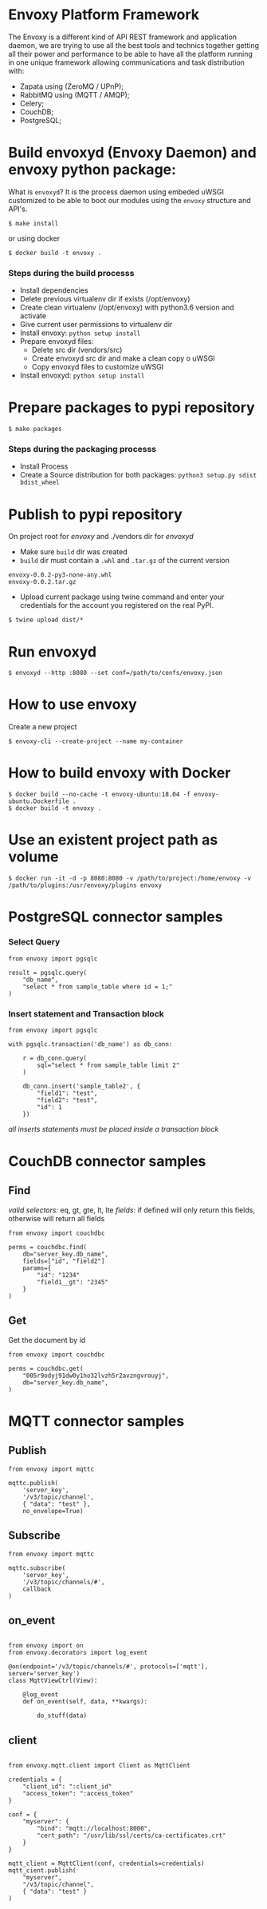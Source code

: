 Envoxy Platform Framework
=========================

The Envoxy is a different kind of API REST framework and application daemon, we are trying to use all the best tools and technics together getting all their power and performance to be able to have all the platform running in one unique framework allowing communications and task distribution with:
- Zapata using (ZeroMQ / UPnP);
- RabbitMQ using (MQTT / AMQP);
- Celery;
- CouchDB;
- PostgreSQL;

# Build envoxyd (Envoxy Daemon) and envoxy python package:
What is `envoxyd`? It is the process daemon using embeded uWSGI customized to be able to boot our modules using the `envoxy` structure and API's. 
```
$ make install
```

or using docker

```
$ docker build -t envoxy .
```

### Steps during the build processs

- Install dependencies
- Delete previous virtualenv dir if exists (/opt/envoxy)
- Create clean virtualenv (/opt/envoxy) with python3.6 version and activate
- Give current user permissions to virtualenv dir
- Install envoxy:  `python setup install`
- Prepare envoxyd files:
    * Delete src dir (vendors/src)
    * Create envoxyd src dir and make a clean copy o uWSGI
    * Copy envoxyd files to customize uWSGI
- Install envoxyd: `python setup install`

# Prepare packages to pypi repository

```
$ make packages
```

### Steps during the packaging processs

- Install Process
- Create a Source distribution for both packages: `python3 setup.py sdist bdist_wheel`

# Publish to pypi repository

On project root for *envoxy* and ./vendors dir for *envoxyd*

- Make sure `build` dir was created
- `build` dir must contain a `.whl` and `.tar.gz` of the current version


```
envoxy-0.0.2-py3-none-any.whl
envoxy-0.0.2.tar.gz
```

- Upload current package using twine command and enter your credentials for the account you registered on the real PyPI.

```
$ twine upload dist/*
```


# Run envoxyd
```
$ envoxyd --http :8080 --set conf=/path/to/confs/envoxy.json
```

# How to use envoxy
Create a new project
```
$ envoxy-cli --create-project --name my-container
```

# How to build envoxy with Docker
```
$ docker build --no-cache -t envoxy-ubuntu:18.04 -f envoxy-ubuntu.Dockerfile .
$ docker build -t envoxy .
```

# Use an existent project path as volume
```
$ docker run -it -d -p 8080:8080 -v /path/to/project:/home/envoxy -v /path/to/plugins:/usr/envoxy/plugins envoxy
```


# PostgreSQL connector samples

### Select Query

```
from envoxy import pgsqlc

result = pgsqlc.query(
    "db_name",
    "select * from sample_table where id = 1;"
)

```


### Insert statement and Transaction block

```
from envoxy import pgsqlc

with pgsqlc.transaction('db_name') as db_conn:

    r = db_conn.query(
        sql="select * from sample_table limit 2"
    )

    db_conn.insert('sample_table2', {
        "field1": "test",
        "field2": "test",
        "id": 1
    })

```

_all inserts statements must be placed inside a transaction block_


# CouchDB connector samples


## Find

*valid selectors:* eq, gt, gte, lt, lte
*fields*: if defined will only return this fields, otherwise will return all fields

```
from envoxy import couchdbc

perms = couchdbc.find(
    db="server_key.db_name",
    fields=["id", "field2"]
    params={
        "id": "1234"
        "field1__gt": "2345"
    }
)
```


## Get

Get the document by id

```
from envoxy import couchdbc

perms = couchdbc.get(
    "005r9odyj91dw0y1ho32lvzh5r2avzngvrouyj",
    db="server_key.db_name",
)
```

# MQTT connector samples

## Publish


```
from envoxy import mqttc

mqttc.publish(
    'server_key',
    '/v3/topic/channel',
    { "data": "test" },
    no_envelope=True)
```


## Subscribe

```
from envoxy import mqttc

mqttc.subscribe(
    'server_key',
    '/v3/topic/channels/#',
    callback
)
```

## on_event


```

from envoxy import on
from envoxy.decorators import log_event

@on(endpoint='/v3/topic/channels/#', protocols=['mqtt'], server='server_key')
class MqttViewCtrl(View):

    @log_event
    def on_event(self, data, **kwargs):

        do_stuff(data)
```

## client

```

from envoxy.mqtt.client import Client as MqttClient

credentials = {
    "client_id": ":client_id"
    "access_token": ":access_token"
}

conf = {
    "myserver": {
        "bind": "mqtt://localhost:8000",
        "cert_path": "/usr/lib/ssl/certs/ca-certificates.crt"
    }
}

mqtt_client = MqttClient(conf, credentials=credentials)
mqtt_cient.publish(
    "myserver",
    "/v3/topic/channel",
    { "data": "test" }
)

```
